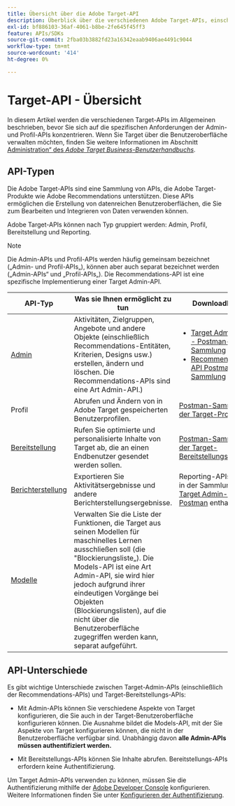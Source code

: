 ```yaml
---
title: Übersicht über die Adobe Target-API
description: Überblick über die verschiedenen Adobe Target-APIs, einschließlich Bereitstellungs-API, Reporting-API, Admin-API, Profil-API, Recommendations-API und Links zu Postman-Sammlungen.
exl-id: bf886103-36af-4061-b8be-2fe645f45ff3
feature: APIs/SDKs
source-git-commit: 2fba03b3882fd23a16342eaab9406ae4491c9044
workflow-type: tm+mt
source-wordcount: '414'
ht-degree: 0%

---
```


# Target-API - Übersicht

In diesem Artikel werden die verschiedenen Target-APIs im Allgemeinen beschrieben, bevor Sie sich auf die spezifischen Anforderungen der Admin- und Profil-APIs konzentrieren. Wenn Sie Target über die Benutzeroberfläche verwalten möchten, finden Sie weitere Informationen im Abschnitt [Administration“ des *Adobe Target Business-Benutzerhandbuchs*](https://experienceleague.adobe.com/docs/target/using/administer/administrating-target.html?lang=en).

## API-Typen

Die Adobe Target-APIs sind eine Sammlung von APIs, die Adobe Target-Produkte wie Adobe Recommendations unterstützen. Diese APIs ermöglichen die Erstellung von datenreichen Benutzeroberflächen, die Sie zum Bearbeiten und Integrieren von Daten verwenden können.

Adobe Target-APIs können nach Typ gruppiert werden: Admin, Profil, Bereitstellung und Reporting.

>[!NOTE]
>
>Die Admin-APIs und Profil-APIs werden häufig gemeinsam bezeichnet („Admin- und Profil-APIs„), können aber auch separat bezeichnet werden („Admin-APIs“ und „Profil-APIs„). Die Recommendations-API ist eine spezifische Implementierung einer Target Admin-API.

| API-Typ | Was sie Ihnen ermöglicht zu tun | Downloadlink | Weitere hilfreiche Links |
| --- | --- | --- |--- |
| [Admin](../administer/admin-api/admin-api-overview-new.md) | Aktivitäten, Zielgruppen, Angebote und andere Objekte (einschließlich Recommendations-Entitäten, Kriterien, Designs usw.) erstellen, ändern und löschen. Die Recommendations-APIs sind eine Art Admin-API.) | <UL><li>[Target Admin-API - Postman-Sammlung](https://developers.adobetarget.com/api/#admin-postman-collection)</li><li>[Recommendations API Postman-Sammlung](https://developer.adobe.com/target/administer/recommendations-api/#section/Postman)</li></UL> | [Verwenden von Recommendations-APIs](../before-administer/recs-api/overview.md) |
| Profil | Abrufen und Ändern von in Adobe Target gespeicherten Benutzerprofilen. | [Postman-Sammlung der Target-Profil-API](https://developers.adobetarget.com/api/#profiles) |  |
| [Bereitstellung](../implement/delivery-api/overview.md) | Rufen Sie optimierte und personalisierte Inhalte von Target ab, die an einen Endbenutzer gesendet werden sollen. | [Postman-Sammlung der Target-Bereitstellungs-API](/help/dev/before-implement/delivery-api-overview/getting-started.md#postman) |  |
| [Berichterstellung](../administer/admin-api/admin-api-overview-new.md) | Exportieren Sie Aktivitätsergebnisse und andere Berichterstellungsergebnisse. | Reporting-APIs sind in der Sammlung [Target Admin-API Postman](https://developers.adobetarget.com/api/#admin-postman-collection) enthalten. |  |
| [Modelle](../administer/models-api/models-api-overview.md) | Verwalten Sie die Liste der Funktionen, die Target aus seinen Modellen für maschinelles Lernen ausschließen soll (die &quot;Blockierungsliste„). Die Models-API ist eine Art Admin-API, sie wird hier jedoch aufgrund ihrer eindeutigen Vorgänge bei Objekten (Blockierungslisten), auf die nicht über die Benutzeroberfläche zugegriffen werden kann, separat aufgeführt. |  |  |

## API-Unterschiede

Es gibt wichtige Unterschiede zwischen Target-Admin-APIs (einschließlich der Recommendations-APIs) und Target-Bereitstellungs-APIs:

* Mit Admin-APIs können Sie verschiedene Aspekte von Target konfigurieren, die Sie auch in der Target-Benutzeroberfläche konfigurieren können. Die Ausnahme bildet die Models-API, mit der Sie Aspekte von Target konfigurieren können, die nicht in der Benutzeroberfläche verfügbar sind. Unabhängig davon **alle Admin-APIs müssen authentifiziert werden.**

* Mit Bereitstellungs-APIs können Sie Inhalte abrufen. Bereitstellungs-APIs erfordern keine Authentifizierung.

Um Target Admin-APIs verwenden zu können, müssen Sie die Authentifizierung mithilfe der [Adobe Developer Console](https://developer.adobe.com/console/home) konfigurieren. Weitere Informationen finden Sie unter [Konfigurieren der Authentifizierung](../before-administer/configure-authentication.md).
